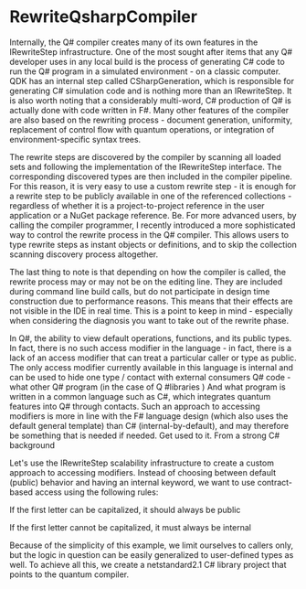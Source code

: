 # RewriteQsharpCompiler
Internally, the Q# compiler creates many of its own features in the IRewriteStep infrastructure. One of the most sought after items that any Q# developer uses in any local build is the process of generating C# code to run the Q# program in a simulated environment - on a classic computer. QDK has an internal step called CSharpGeneration, which is responsible for generating C# simulation code and is nothing more than an IRewriteStep. It is also worth noting that a considerably multi-word, C# production of Q# is actually done with code written in F#. Many other features of the compiler are also based on the rewriting process - document generation, uniformity, replacement of control flow with quantum operations, or integration of environment-specific syntax trees.

The rewrite steps are discovered by the compiler by scanning all loaded sets and following the implementation of the IRewriteStep interface. The corresponding discovered types are then included in the compiler pipeline. For this reason, it is very easy to use a custom rewrite step - it is enough for a rewrite step to be publicly available in one of the referenced collections - regardless of whether it is a project-to-project reference in the user application or a NuGet package reference. Be. For more advanced users, by calling the compiler programmer, I recently introduced a more sophisticated way to control the rewrite process in the Q# compiler. This allows users to type rewrite steps as instant objects or definitions, and to skip the collection scanning discovery process altogether.

The last thing to note is that depending on how the compiler is called, the rewrite process may or may not be on the editing line. They are included during command line build calls, but do not participate in design time construction due to performance reasons. This means that their effects are not visible in the IDE in real time. This is a point to keep in mind - especially when considering the diagnosis you want to take out of the rewrite phase.

In Q#, the ability to view default operations, functions, and its public types. In fact, there is no such access modifier in the language - in fact, there is a lack of an access modifier that can treat a particular caller or type as public. The only access modifier currently available in this language is internal and can be used to hide one type / contact with external consumers Q# code - what other Q# program (in the case of Q #libraries ) And what program is written in a common language such as C#, which integrates quantum features into Q# through contacts. Such an approach to accessing modifiers is more in line with the F# language design (which also uses the default general template) than C# (internal-by-default), and may therefore be something that is needed if needed. Get used to it. From a strong C# background

Let's use the IRewriteStep scalability infrastructure to create a custom approach to accessing modifiers. Instead of choosing between default (public) behavior and having an internal keyword, we want to use contract-based access using the following rules:

If the first letter can be capitalized, it should always be public

If the first letter cannot be capitalized, it must always be internal

Because of the simplicity of this example, we limit ourselves to callers only, but the logic in question can be easily generalized to user-defined types as well. To achieve all this, we create a netstandard2.1 C# library project that points to the quantum compiler.
